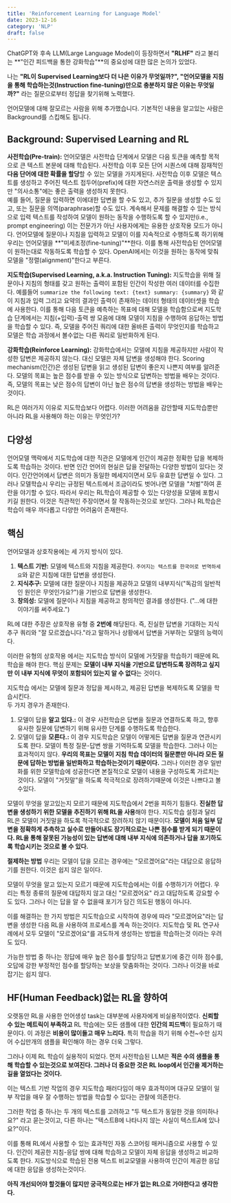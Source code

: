 ```yaml
---
title: 'Reinforcement Learning for Language Model'
date: 2023-12-16
category: 'NLP'
draft: false
---
```


ChatGPT와 후속 LLM(Large Language Model)이 등장하면서 **"RLHF"** 라고 불리는 **"인간 피드백을 통한 강화학습"**의 중요성에 대한 많은 논의가 있었다.  

나는 **"RL이 Supervised Learning보다 더 나은 이유가 무엇일까?", "언어모델을 지침을 통해 학습하는것(Instruction fine-tuning)만으로 충분하지 않은 이유는 무엇일까?"** 라는 질문으로부터 정답을 찾기위해 노력했다.

언어모델에 대해 잘모르는 사람을 위해 추가했습니다. 기본적인 내용을 알고있는 사람은 Background를 스킵해도 됩니다.  


## Background: Supervised Learning and RL
**사전학습(Pre-train):** 언어모델은 사전학습 단계에서 모델은 다음 토큰을 예측할 목적으로 큰 텍스트 본문에 대해 학습된다.
사전학습 이후 모든 단어 시퀀스에 대해 잠재적인 **다음 단어에 대한 확률을 할당**할 수 있는 모델을 가지게된다.
사전학습 이후 모델은 텍스트를 생성하고 주어진 텍스트 접두어(prefix)에 대한 자연스러운 출력을 생성할 수 있지만 "의사소통"에는 좋은 출력을 생성하지 못한다.  
예를 들어, 질문을 입력하면 이에대한 답변을 할 수도 있고, 추가 질문을 생성할 수도 있고, 또는 질문을 의역(paraphrase)할 수도 있다.
계속해서 문제를 해결할 수 있는 방식으로 입력 텍스트를 작성하여 모델이 원하는 동작을 수행하도록 할 수 있지만(i.e., prompt engineering) 이는 전문가가 아닌 사용자에게는 유용한 상호작용 모드가 아니다.
언어모델에 질문이나 지침을 입력하고 모델이 이를 지속적으로 수행하도록 하기위해 우리는 언어모델을 **"미세조정(fine-tuning)"**한다. 이를 통해 사전학습된 언어모델이 원하는대로 작동하도록 학습할 수 있다.
OpenAI에서는 이것을 원하는 동작에 맞춰 모델을 "정렬(alignment)"한다고 부른다.  

**지도학습(Supervised Learning, a.k.a. Instruction Tuning):** 지도학습을 위해 질문이나 지침의 형태를 갖고 원하는 출력이 포함된 인간이 작성한 여러 데이터를 수집한다.
예를들어 `summarize the following text: {text} summary: {summary}` 와 같이 지침과 입력 그리고 요약의 결과인 출력이 존재하는 데이터 형태의 데이터셋을 학습에 사용한다.
이를 통해 다음 토큰을 예측하는 목표에 대해 모델을 학습함으로써 지도학습 단계에서는 지침(+입력)-출력 쌍 모음에 대해 모델이 지침을 수행하여 응답하는 방법을 학습할 수 있다. 즉, 모델을 주어진 쿼리에 대한 올바른 출력이 무엇인지를 학습하고 모델은 학습 과정에서 볼수없는 다른 쿼리로 일반화하게 된다.

**강화학습(Reinforce Learning):** 강화학습에서는 모델에 지침을 제공하지만 사람이 작성한 답변은 제공하지 않는다.
대신 모델은 자체 답변을 생성해야 한다. Scoring mechanism(인간)은 생성된 답변을 읽고 생성된 답변이 좋은지 나쁜지 여부를 알려준다.
모델의 목표는 높은 점수를 받을 수 있는 방식으로 답변하는 방법을 배우는 것이다. 즉, 모델의 목표는 낮은 점수의 답변이 아닌 높은 점수의 답변을 생성하는 방법을 배우는 것이다.  

RL은 여러가지 이유로 지도학습보다 어렵다. 이러한 어려움을 감안할때 지도학습뿐만 아니라 RL을 사용해야 하는 이유는 무엇인가?  


## 다양성
언어모델 맥락에서 지도학습에 대한 직관은 모델에게 인간이 제공한 정확한 답을 복제하도록 학습하는 것이다. 반면 인간 언어의 현실은 답을 전달하는 다양한 방법이 있다는 것이다.
인간언어에서 답변은 의미가 동일한 메세지이면서 모두 유효한 답변일 수 있다.
그러나 모델학습시 우리는 규정된 텍스트에서 조금이라도 벗어나면 모델을 "처벌"하여 혼란을 야기할 수 있다.
따라서 우리는 RL학습이 제공할 수 있는 다양성을 모델에 포함시키길 원한다.
이것은 직관적인 주장이면서 잘 작동하는것으로 보인다. 그러나 RL학습은 학습이 매우 까다롭고 다양한 어려움이 존재한다.  


## 핵심
언어모델과 상호작용에는 세 가지 방식이 있다.  

1. **텍스트 기반:** 모델에 텍스트와 지침을 제공한다. `주어지는 텍스트를 한국어로 번역하세요`와 같은 지침에 대한 답변을 생성한다.
2. **지식추구:** 모델에 대한 질문이나 지침을 제공하고 모델의 내부지식("독감의 일반적인 원인은 무엇인가요?")을 기반으로 답변을 생성한다.
3. **창의성:** 모델에 질문이나 지침을 제공하고 창의적인 결과를 생성한다. ("...에 대한 이야기를 써주세요.")


RL에 대한 주장은 상호작용 유형 중 **2번에** 해당된다. 즉, 진실한 답변을 기대하는 지식추구 쿼리와 "잘 모르겠습니다."라고 말하거나 상황에서 답변을 거부하는 모델의 능력이다.  

이러한 유형의 상호작용 에서는 지도학습 방식이 모델에 거짓말을 학습하기 때문에 RL 학습을 해야 한다. 핵심 문제는 **모델이 내부 지식을 기반으로 답변하도록 장려하고 싶지만 이 내부 지식에 무엇이 포함되어 있는지 알 수 없다**는 것이다.  

지도학습 에서는 모델에 질문과 정답을 제시하고, 제공된 답변을 복제하도록 모델을 학습시킨다.  
두 가지 경우가 존재한다.

1. 모델이 답을 **알고 있다.:** 이 경우 사전학습은 답변을 질문과 연결하도록 하고, 향후 유사한 질문에 답변하기 위해 유사한 단계를 수행하도록 학습한다.
2. 모델이 답을 **모른다.:** 이 경우 지도학습은 모델이 어떻게든 답변을 질문과 연관시키도록 한다. 모델이 특정 질문-답변 쌍을 기억하도록 모델을 학습한다. 그러나 이는 효과적이지 않다. **우리의 목표는 모델이 지침 학습 데이터의 질문뿐만 아니라 모든 질문에 답하는 방법을 일반화하고 학습하는것이기 때문이다.** 그러나 이러한 경우 일반화를 위한 모델학습에 성공한다면 본질적으로 모델이 내용을 구성하도록 가르치는 것이다. 모델이 "거짓말"을 하도록 적극적으로 장려하기때문에 이것은 나쁘다고 볼수있다.


모델이 무엇을 알고있는지 모르기 때문에 지도학습에서 2번을 피하기 힘들다.
**진실한 답변을 생성하기 위한 모델을 추진하기 위해 RL을 사용**해야 한다. 지도학습 설정과 달리 RL은 모델이 거짓말을 하도록 적극적으로 장려하지 않기 때문이다.
**모델이 처음 일부 답변을 정확하게 추측하고 실수로 만들어내도 장기적으로는 나쁜 점수를 받게 되기 때문이다. RL을 통해 잘못된 가능성이 있는 답변에 대해 내부 지식에 의존하거나 답을 포기하도록 학습시키는 것으로 볼 수 있다.**


**절제하는 방법**
우리는 모델이 답을 모르는 경우에는 "모르겠어요"라는 대답으로 응답하기를 원한다. 이것은 쉽지 않은 일이다.  

모델이 무엇을 알고 있는지 모르기 때문에 지도학습에서는 이를 수행하기가 어렵다. 우리는 특정 종류의 질문에 대답하지 않고 대신 "모르겠어요" 라고 대답하도록 강요할 수도 있다. 그러나 이는 답을 알 수 없을때 포기가 담긴 의도된 행동이 아니다.  

이를 해결하는 한 가지 방법은 지도학습으로 시작하여 경우에 따라 "모르겠어요"라는 답변을 생성한 다음 RL을 사용하여 프로세스를 계속 하는것이다. 지도학습 및 RL 연구사례에서 모두 모델이 "모르겠어요"를 과도하게 생성하는 방법을 학습하는것 이라는 우려도 있다.  

가능한 방법 중 하나는 정답에 매우 높은 점수를 할당하고 답변포기에 중간 이하 점수를, 오답에 강한 부정적인 점수를 할당하는 보상을 맞춤화하는 것이다. 그러나 이것을 바로잡기는 쉽지 않다.  


## HF(Human Feedback)없는 RL을 향하여
오랫동안 RL을 사용한 언어생성 task는 대부분에 사용자에게 비실용적이였다.
**신뢰할 수 있는 메트릭이 부족하고** RL 학습에는 모든 샘플에 대한 **인간의 피드백**이 필요하기 때문이다.
이 과정은 **비용이 많이들고 매우 느리다.** 특히 학습을 하기 위해 수천~수만 심지어 수십만개의 샘플을 확인해야 하는 경우 더욱 그렇다.  

그러나 이제 RL 학습이 실용적이 되었다. 먼저 사전학습된 LLM은 **적은 수의 샘플을 통해 학습할 수 있는것으로 보여진다. 그러나 더 중요한 것은 RL loop에서 인간을 제거하는 길을 열었다는 것이다.**  

이는 텍스트 기반 작업의 경우 지도학습 패러다임이 매우 효과적이며 대규모 모델이 일부 작업을 매우 잘 수행하는 방법을 학습할 수 있다는 관찰에 의존한다.  

그러한 작업 중 하나는 두 개의 텍스트를 고려하고 "두 텍스트가 동일한 것을 의미하나요?" 라고 묻는것이고, 다른 하나는 "텍스트B에 나타나지 않는 사실이 텍스트A에 있나요?"이다.  

이를 통해 RL에서 사용할 수 있는 효과적인 자동 스코어링 매커니즘으로 사용할 수 있다. 인간이 제공한 지침-응답 쌍에 대해 학습하고 모델이 자체 응답을 생성하고 비교하도록 한다. 지도방식으로 학습된 전용 텍스트 비교모델을 사용하여 인간이 제공한 응답에 대한 응답을 생성하는것이다.  

**아직 개선되어야 할것들이 많지만 궁극적으로는 HF가 없는 RL으로 가야한다고 생각한다.**
